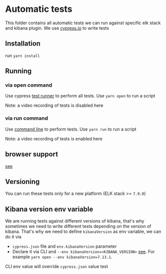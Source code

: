 # Automatic tests
This folder contains all automatic tests we can run against specific elk stack and kibana plugin.
We use [cypress.io](https://www.cypress.io/) to write tests
## Installation
run `yarn install`

## Running
### via open command
Use cypress [test runner](https://docs.cypress.io/guides/core-concepts/test-runner) to perform all tests.  Use `yarn open` to run a script

Note: a video recording of tests is disabled here
### via run command
Use [command line](https://docs.cypress.io/guides/guides/command-line#cypress-run) to perform tests. Use `yarn run` to run a script


Note: a video recording of tests is enabled here
## browser support
[see](https://docs.cypress.io/guides/guides/cross-browser-testing#Continuous-Integration-Strategies)


## Versioning
You can run these tests only for a new platform (ELK stack >= `7.9.0`)

## Kibana version env variable
We are running tests against different versions of kibana, that's why sometimes we need to write different tests depending on the version of kibana.
That's why we need to define `kibanaVersion` as env variable, we can do it via
- `cypress.json` file and `env.kibanaVersion` parameter
- Declare it via CLI and `--env kibanaVersion=<KIBANA_VERSION>` [see](https://docs.cypress.io/guides/guides/environment-variables#Option-4-env).
  For example `yarn open --env kibanaVersion=7.13.1`.

CLI env value will override `cypress.json` value
test
